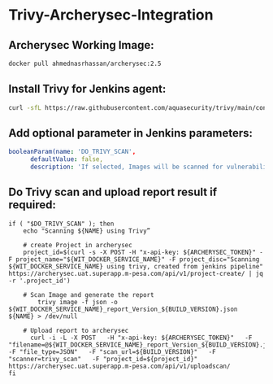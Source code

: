 # Trivy-Archerysec-Integration

## Archerysec Working Image:

```bash
docker pull ahmednasrhassan/archerysec:2.5

```
## Install Trivy for Jenkins agent:

  ```bash
  curl -sfL https://raw.githubusercontent.com/aquasecurity/trivy/main/contrib/install.sh | sh -s -- -b /usr/bin v0.48.1
  ```
## Add optional parameter in Jenkins parameters:

  ```yaml
  booleanParam(name: 'DO_TRIVY_SCAN',
        defaultValue: false,
        description: 'If selected, Images will be scanned for vulnerabilities and a security report will be generated and uploaded to archerysec portal')
  ```

## Do Trivy scan and upload report result if required:

```
if ( "$DO_TRIVY_SCAN" ); then
    echo "Scanning ${NAME} using Trivy”

    # create Project in archerysec
    project_id=$(curl -s -X POST -H "x-api-key: ${ARCHERYSEC_TOKEN}" -F project_name="${WIT_DOCKER_SERVICE_NAME}" -F project_disc="Scanning ${WIT_DOCKER_SERVICE_NAME} using trivy, created from jenkins pipeline" https://archerysec.uat.superapp.m-pesa.com/api/v1/project-create/ | jq -r '.project_id')

    # Scan Image and generate the report
		trivy image -f json -o ${WIT_DOCKER_SERVICE_NAME}_report_Version_${BUILD_VERSION}.json ${NAME} > /dev/null

    # Upload report to archerysec
	  curl -i -L -X POST   -H "x-api-key: ${ARCHERYSEC_TOKEN}"   -F "filename=@${WIT_DOCKER_SERVICE_NAME}_report_Version_${BUILD_VERSION}.json"   -F "file_type=JSON"   -F "scan_url=${BUILD_VERSION}"   -F "scanner=trivy_scan"   -F "project_id=${project_id}"   https://archerysec.uat.superapp.m-pesa.com/api/v1/uploadscan/
fi
```
